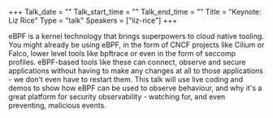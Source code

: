 +++
Talk_date = ""
Talk_start_time = ""
Talk_end_time = ""
Title = "Keynote: Liz Rice"
Type = "talk"
Speakers = ["liz-rice"]
+++

eBPF is a kernel technology that brings superpowers to cloud native tooling. You might already be using eBPF, in the form of CNCF projects like Cilium or Falco, lower level tools like bpftrace or even in the form of seccomp profiles. eBPF-based tools like these can connect, observe and secure applications without having to make any changes at all to those applications - we don't even have to restart them. This talk will use live coding and demos to show how eBPF can be used to observe behaviour, and why it's a great platform for security observability - watching for, and even preventing, malicious events.
